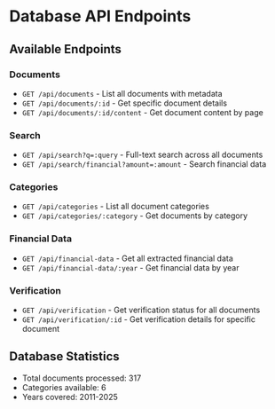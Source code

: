 # Database API Endpoints

## Available Endpoints

### Documents
- `GET /api/documents` - List all documents with metadata
- `GET /api/documents/:id` - Get specific document details
- `GET /api/documents/:id/content` - Get document content by page

### Search
- `GET /api/search?q=:query` - Full-text search across all documents
- `GET /api/search/financial?amount=:amount` - Search financial data

### Categories
- `GET /api/categories` - List all document categories
- `GET /api/categories/:category` - Get documents by category

### Financial Data
- `GET /api/financial-data` - Get all extracted financial data
- `GET /api/financial-data/:year` - Get financial data by year

### Verification
- `GET /api/verification` - Get verification status for all documents
- `GET /api/verification/:id` - Get verification details for specific document

## Database Statistics
- Total documents processed: 317
- Categories available: 6
- Years covered: 2011-2025
